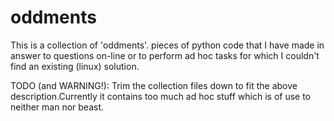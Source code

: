 oddments
=

This is a collection of 'oddments'. pieces of python code that I have made in answer to questions on-line or to
perform ad hoc tasks for which I couldn't find an existing (linux) solution.

TODO (and WARNING!):  Trim the collection files down to fit the above description.Currently it contains too much ad hoc stuff which is
 of use to neither man nor beast.

